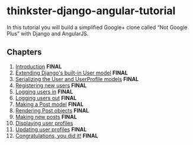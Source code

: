 # thinkster-django-angular-tutorial
In this tutorial you will build a simplified Google+ clone called “Not Google Plus” with Django and AngularJS.

## Chapters

 1.  [Introduction](chapter00.md) **FINAL**
 2.  [Extending Django's built-in User model](chapter01.md) **FINAL**
 3.  [Serializing the User and UserProfile models](chapter02.md) **FINAL**
 4.  [Registering new users](chapter03.md) **FINAL**
 5.  [Logging users in](chapter04.md) **FINAL**
 6.  [Logging users out](chapter05.md) **FINAL**
 7.  [Making a Post model](chapter06.md) **FINAL**
 8.  [Rendering Post objects](chapter07.md) **FINAL**
 9.  [Making new posts](chapter08.md) **FINAL**
 10. [Displaying user profiles](chapter09.md)
 11. [Updating user profiles](chapter10.md) **FINAL**
 12. [Congratulations, you did it!](chapter11.md) **FINAL**
